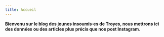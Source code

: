```yaml
---
title: Accueil
---
```


**Bienvenu sur le blog des jeunes insoumis·es de Troyes, nous mettrons ici des
données ou des articles plus précis que nos post Instagram**.
